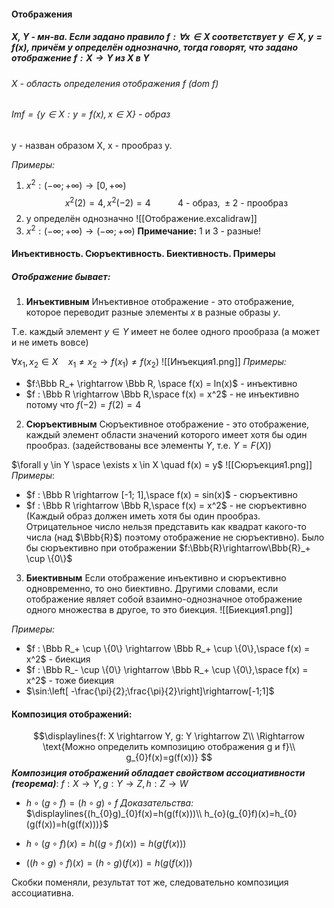 #### Отображения
##### X, Y - мн-ва. Если задано правило $f: \forall x\in X$  соответствует $y\in X, y=f(x)$, причём y определён однозначно, тогда говорят, что задано отображение $f:X\rightarrow Y$        из X в Y
###### X - область определения отображения f (dom f) 
###### $Imf=\{y\in X: y=f(x), x\in X\}$ - образ 
y -  назван образом X, x - прообраз y.

*Примеры:*
1. $x^2: (-\infty;+\infty) \rightarrow [0,+\infty)$
$$x^2(2)=4, x^2(-2)=4 \ \ \ \ \ \ \ \ \ \ \ \text{4 - образ, $\pm$2 - прообраз}$$
2. y определён однозначно
![[Отображение.excalidraw]]
3. $x^2:(-\infty;+\infty)\rightarrow(-\infty;+\infty)$
 **Примечание:** 1 и 3  - разные!

#### Инъективность. Сюръективность. Биективность. Примеры
##### Отображение бывает:

1. **Инъективным**
Инъективное отображение - это отображение, которое переводит разные элементы $x$ в разные образы $y$.

Т.е. каждый элемент $y\in Y$ имеет не более одного прообраза (а может и не иметь вовсе)

$\forall x_1, x_2 \in X \quad x_1\not=x_2 \rightarrow f(x_1) \not= f(x_2)$
![[Инъекция1.png]]
*Примеры:*
- $f:\Bbb R_+ \rightarrow \Bbb R, \space f(x) = ln(x)$ - инъективно 
- $f : \Bbb R \rightarrow \Bbb R,\space f(x) = x^2$ - не инъективно потому что $f(-2) = f(2) = 4$

2. **Сюръективным**
Сюръективное отображение - это отображение, каждый элемент области значений которого имеет хотя бы один прообраз. (задействованы все элементы $Y$, т.е. $Y=F(X)$)

$\forall y \in Y \space \exists x \in X \quad f(x) = y$
![[Cюръекция1.png]]
*Примеры*:
- $f : \Bbb R \rightarrow [-1; 1],\space f(x) = sin(x)$ - сюръективно
- $f : \Bbb R \rightarrow \Bbb R,\space f(x) = x^2$ - не сюръективно (Каждый образ должен иметь хотя бы один прообраз. Отрицательное число нельзя представить как квадрат какого-то числа (над $\Bbb{R}$) поэтому отображение не сюръективно). Было бы сюръективно при отображении $f:\Bbb{R}\rightarrow\Bbb{R}_+ \cup \{0\}$

3. **Биективным**
Если отображение инъективно и сюръективно одновременно, то оно биективно. Другими словами, если отображение являет собой взаимно-однозначное отображение одного множества в другое, то это биекция.
![[Биекция1.png]]

*Примеры:*
- $f : \Bbb R_+ \cup \{0\} \rightarrow \Bbb R_+ \cup \{0\},\space f(x) = x^2$ - биекция
- $f : \Bbb R_- \cup \{0\} \rightarrow \Bbb R_+ \cup \{0\},\space f(x) = x^2$ - тоже биекция
- $\sin:\left[ -\frac{\pi}{2};\frac{\pi}{2}\right]\rightarrow[-1;1]$

#### Композиция отображений:
$$\displaylines{f: X \rightarrow Y, g: Y \rightarrow Z\\ 
\Rightarrow \text{Можно определить композицию отображения g и f}\\
g_{0}f(x)=g(f(x))}
$$
_**Композиция отображений обладает свойством ассоциативности (теорема)**_:
 $f: X \rightarrow Y, g: Y \rightarrow Z, h:  Z \rightarrow W$

- $h \circ (g \circ f) = (h \circ g) \circ f$
	_Доказательства:_
	$\displaylines{(h_{0}g)_{0}f(x)=h(g(f(x)))\\ h_{o}(g_{0}f)(x)=h_{0}(g(f(x))=h(g(f(x)))}$

- $h \circ (g \circ f)(x) = h ((g \circ f)(x)) = h (g(f(x)))$

- $((h \circ g) \circ f)(x) = (h \circ g)(f(x)) = h(g(f(x)))$

Скобки поменяли, результат тот же, следовательно композиция ассоциативна.


